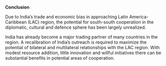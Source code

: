**Conclusion**

Due to India’s trade and economic bias in approaching Latin America-Caribbean (LAC) region, the potential for south-south cooperation in the diplomatic, cultural and defence sphere has been largely unrealized.

India has already become a major trading partner of many countries in the region. A recalibration of India’s outreach is required to maximize the potential of bilateral and multilateral relationships with the LAC region. With modest resource addition, little innovation and willful initiatives there can be substantial benefits in potential areas of cooperation.
